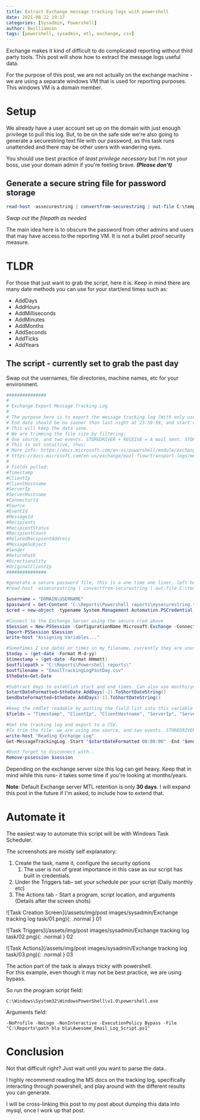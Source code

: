 ```yaml
---
title: Extract Exchange message tracking logs with powershell
date: 2021-08-22 19:17
categories: [Sysadmin, Powershell]
author: Bwilliamson
tags: [powershell, sysadmin, etl, exchange, csv]
---
```


Exchange makes it kind of difficult to do complicated reporting without third party tools. This post will show how to extract the message logs useful data.

For the purpose of this post, we are not actually on the exchange machine - we are using a separate windows VM that is used for reporting purposes. This windows VM is a domain member.

# Setup

We already have a user account set up on the domain with just enough privilege to pull this log. But, to be on the safe side we're also going to generate a securestring text file with our password, as this task runs unattended and there may be other users with wandering eyes.

You should use best practice of _least privilege necessary_ but I'm not your boss, use your domain admin if you're feeling brave. ***(Please don't)***

## Generate a secure string file for password storage

```powershell
read-host -assecurestring | convertfrom-securestring | out-file C:\temp\mysecurestring.txt
```
_Swap out the filepath as needed_

The main idea here is to obscure the password from other admins and users that may have access to the reporting VM. It is not a bullet proof security measure.

# TLDR

For those that just want to grab the script, here it is. Keep in mind there are many date methods you can use for your start/end times such as:
* AddDays
* AddHours
* AddMilliseconds
* AddMinutes
* AddMonths
* AddSeconds
* AddTicks
* AddYears



## The script - currently set to grab the past day

Swap out the usernames, file directories, machine names, etc for your environment.
```powershell
###############
#
# Exchange Export Message Tracking Log
#
# The purpose here is to export the message tracking log (With only useful fields).
# End date should be no sooner than last night at 23:59:59, and start date should always be at 00:00:00
# This will keep the data sane.
# We are trimming the file size by filtering:
# One source, and two events. STOREDRIVER + RECEIVE = A mail sent. STOREDRIVER + DELIVER = A mail received
# This is not intuitive, thus:
# More info: https://docs.microsoft.com/en-us/powershell/module/exchange/get-messagetrackinglog?view=exchange-ps
# https://docs.microsoft.com/en-us/exchange/mail-flow/transport-logs/message-tracking?view=exchserver-2019
#
# Fields pulled:
#Timestamp
#ClientIp
#ClientHostname
#ServerIp
#ServerHostname
#ConnectorId
#Source
#EventId
#MessageId
#Recipients
#RecipientStatus
#RecipientCount
#RelatedRecipientAddress
#MessageSubject
#Sender
#ReturnPath
#Directionality
#OriginalClientIp
###############

#generate a secure password file, this is a one time one liner, left here for reference
#read-host -assecurestring | convertfrom-securestring | out-file C:\temp\mysecurestring.txt

$username = "DOMAIN\USERNAME"
$password = Get-Content 'C:\Reports\Powershell reports\mysecurestring.txt' | ConvertTo-SecureString
$cred = new-object -typename System.Management.Automation.PSCredential -argumentlist $username, $password

#Connect to the Exchange Server using the secure cred above
$Session = New-PSSession -ConfigurationName Microsoft.Exchange -ConnectionUri http://MyExchangeHostname.domain.local/PowerShell/ -Authentication Kerberos -Credential $cred
Import-PSSession $Session
write-host "Assigning Variables..."

#Sometimes I use dates or times in my filename, currently they are unused and here as an example.
$today = (get-date -Format M-d-yy)
$timestamp = (get-date -Format HHmmtt)
$outfilepath = "C:\Reports\Powershell reports\"
$outfilename = "EmailTrackingLogPastDay.csv"
$theDate=Get-Date

#Subtract days to establish start and end times. Can also use months/years etc
$startDateFormatted=$theDate.AddDays(-2).ToShortDateString()
$endDateFormatted=$theDate.AddDays(-1).ToShortDateString()

#keep the cmdlet readable by putting the field list into this variable
$fields = "Timestamp", "ClientIp", "ClientHostname", "ServerIp", "ServerHostname", "ConnectorId", "Source", "EventId", "MessageId", "Recipients", "RecipientStatus", "RecipientCount", "RelatedRecipientAddress", "MessageSubject", "Sender", "ReturnPath", "Directionality", "OriginalClientIp"

#Get the tracking log and export to a CSV.
#To trim the file- we are using one source, and two events. STOREDRIVER + RECEIVE = A mail sent. STOREDRIVER + DELIVER = A mail received
write-host "Reading Exchange Log"
Get-MessageTrackingLog -Start "$startDateFormatted 00:00:00" -End "$endDateFormatted 23:59:59" -ResultSize Unlimited | Select $fields | ? {($_.Source -eq "STOREDRIVER") -and ($_.EventId -eq "RECEIVE" -or $_.EventId -eq "DELIVER")} | Export-CSV "$outfilepath$outfilename" -NoType

#Dont forget to disconnect with..
Remove-pssession $session
```
Depending on the exchange server size this log can get heavy. Keep that in mind while this runs- it takes some time if you're looking at months/years.

**Note**: Default Exchange server MTL retention is only **30 days**. I will expand this post in the future if I'm asked, to include how to extend that.

# Automate it

The easiest way to automate this script will be with Windows Task Scheduler. 

The screenshots are mostly self explanatory:
1. Create the task, name it, configure the security options
     1. The user is not of great importance in this case as our script has built in credentials. 
2. Under the Triggers tab- set your schedule per your script (Daily monthly etc)
3. The Actions tab - Start a program, script location, and arguments (Details after the screen shots)

![Task Creation Screen](/assets/img/post images/sysadmin/Exchange tracking log task/01.png){: .normal }
01

![Task Triggers](/assets/img/post images/sysadmin/Exchange tracking log task/02.png){: .normal }
02

![Task Actions](/assets/img/post images/sysadmin/Exchange tracking log task/03.png){: .normal }
03

The action part of the task is always tricky with powershell.  
For this example, even though it may not be best practice, we are using bypass.  

So run the program script field:

`C:\Windows\System32\WindowsPowerShell\v1.0\powershell.exe`  

Arguments field:

`-NoProfile -NoLogo -NonInteractive -ExecutionPolicy Bypass -File "C:\Reports\path bla bla\Awesome_Email_Log_Script.ps1"`

# Conclusion

Not that difficult right? Just wait until you want to parse the data..  

I highly recommend reading the MS docs on the tracking log, specifically interacting through powershell, and play around with the different results you can generate.

I will be cross-linking this post to my post about dumping this data into mysql, once I work up that post. 